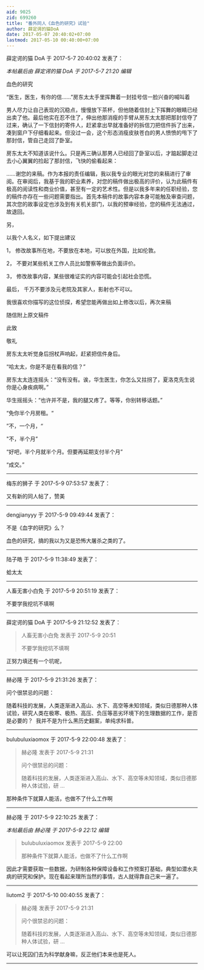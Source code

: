 ```yaml
---
aid: 9025
zid: 699260
title: "番外同人《血色的研究》试验"
author: 薛定谔的猫DoA
date: 2017-05-07 20:40:02+07:00
lastmod: 2017-05-10 00:40:00+07:00
---
```


薛定谔的猫 DoA 于 2017-5-7 20:40:02 发表了：

_本帖最后由 薛定谔的猫 DoA 于 2017-5-7 21:20 编辑_

血色的研究

“医生，医生，有你的信……”房东太太手里挥舞着一封挂号信一脸兴奋的喊叫着

男人尽力让自己表现的沉稳点，慢慢放下茶杯，但他随着信封上下挥舞的眼睛已经出卖了他。最后他实在忍不住了，伸出他那消瘦的手臂从房东太太那把那封信夺了过来，确认了一下信封的寄件人，赶紧拿出早就准备好的拆信刀把信件拆了出来，凑到窗户下仔细看起来。但没过一会，这个形态消瘦皮肤苍白的男人愤愤的甩下了那封信，管自己走回了卧室。

房东太太不知道该说什么。只是再三确认那男人已经回了卧室以后，才踮起脚走过去小心翼翼的捡起了那封信，飞快的偷看起来：

……谢您的来稿。作为本报的责任编辑，我以我专业的眼光对您的来稿进行了审阅。在审阅后，我基于我的职业素养，对您的稿件做出极高的评价，认为此稿件有极高的阅读性和商业价值，甚至有一定的艺术性。但是以我多年来的任职经验，您的稿件亦存在一些问题需要指出。首先本稿件的故事内容本身可能触及审查问题，其次您的故事设定也涉及到有关机关部门，以我的预审经验，您的稿件无法通过，故退回。

另，

以我个人名义，如下提出建议

1， 修改故事所在地，不要放在本地，可以放在外国，比如伦敦。

2， 不要对某些机关工作人员比如警察等做出负面评价。

3， 修改故事内容，某些很难证实的内容可能会引起社会恐慌。

最后，
千万不要涉及元老院及其家人，影射也不可以。

我很喜欢你描写的这位侦探，希望您能再做出如上修改以后，再次来稿

随信附上原文稿件

此致

敬礼

房东太太听觉身后拐杖声响起，赶紧把信件身后。

“哈太太，你是不是在看我的信？”

房东太太连连摇头：“没有没有。诶，华生医生，你怎么又拄拐了，夏洛克先生说你是心身疾病啊。”

华生摇摇头：“也许并不是，我的腿又疼了。等等，你别转移话题。”

“免你半个月房租。“

”不，一个月，“

"不，半个月”

“好吧，半个月就半个月。但要再延期支付半个月”

“成交。”

---

梅东的狮子 于 2017-5-9 07:53:57 发表了：

又有新的同人帖了，赞美

---

dengjianyyy 于 2017-5-9 09:49:44 发表了：

不是《血字的研究》么？

血色的研究，搞的我以为又是恐怖大屠杀之类的了。

---

陆子皓 于 2017-5-9 11:38:49 发表了：

蛤太太

---

人畜无害小白免 于 2017-5-9 20:51:19 发表了：

不要学我挖坑不填啊

---

薛定谔的猫 DoA 于 2017-5-9 21:12:52 发表了：

> 人畜无害小白免 发表于 2017-5-9 20:51
>
> 不要学我挖坑不填啊

正努力填还有一个坑呢，

---

赫必隆 于 2017-5-9 21:31:26 发表了：

问个很禁忌的问题：

随着科技的发展，人类逐渐进入高山、水下、高空等未知领域，类似日德那种人体试验，研究人类在极寒、极热、高压、负压等恶劣环境下的生理数据的工作，是否是必要的？&nbsp;&nbsp;我并不是为什么黑历史翻案，单纯求科普。

---

bulubuluxiaomox 于 2017-5-9 22:00:48 发表了：

> 赫必隆 发表于 2017-5-9 21:31
>
> 问个很禁忌的问题：
>
> 随着科技的发展，人类逐渐进入高山、水下、高空等未知领域，类似日德那种人体试验，研 ...

那种条件下就算人能活，也做不了什么工作啊

---

赫必隆 于 2017-5-9 22:10:25 发表了：

_本帖最后由 赫必隆 于 2017-5-9 22:12 编辑_

> bulubuluxiaomox 发表于 2017-5-9 22:00
>
> 那种条件下就算人能活，也做不了什么工作啊

因此才需要获取一些数据，为研制各种保障设备和工作预案打基础，典型如潜水夫病的研究和保护。现在看起来理所当然的事情，古人就得靠自己来一遍了。

---

liutom2 于 2017-5-10 00:40:55 发表了：

> 赫必隆 发表于 2017-5-9 21:31
>
> 问个很禁忌的问题：
>
> 随着科技的发展，人类逐渐进入高山、水下、高空等未知领域，类似日德那种人体试验，研 ...

可以让死囚们去为科学献身嘛，反正他们本来也是死人。

---
